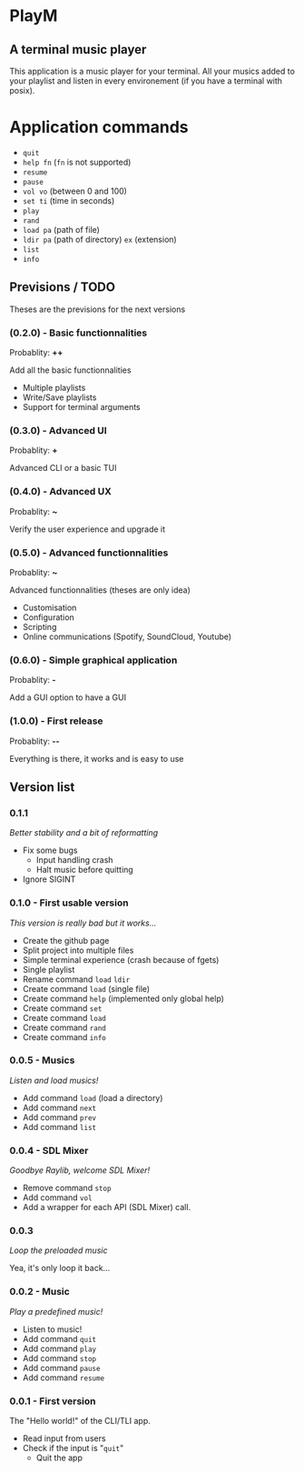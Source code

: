 # PlayM

## A terminal music player

This application is a music player for your terminal. All your musics added to your playlist and listen in every environement (if you have a terminal with posix).

# Application commands

- `quit`
- `help fn` (`fn` is not supported)
- `resume`
- `pause`
- `vol vo` (between 0 and 100)
- `set ti` (time in seconds)
- `play`
- `rand`
- `load pa` (path of file)
- `ldir pa` (path of directory) `ex` (extension)
- `list`
- `info`

## Previsions / TODO

Theses are the previsions for the next versions

### (0.2.0) - Basic functionnalities

Probablity: __++__

Add all the basic functionnalities

- Multiple playlists
- Write/Save playlists
- Support for terminal arguments

### (0.3.0) - Advanced UI

Probablity: __+__

Advanced CLI or a basic TUI

### (0.4.0) - Advanced UX

Probablity: __~__

Verify the user experience and upgrade it

### (0.5.0) - Advanced functionnalities

Probablity: __~__

Advanced functionnalities (theses are only idea)

- Customisation
- Configuration
- Scripting
- Online communications (Spotify, SoundCloud, Youtube)

### (0.6.0) - Simple graphical application

Probablity: __-__

Add a GUI option to have a GUI

### (1.0.0) - First release

Probablity: __--__

Everything is there, it works and is easy to use

## Version list

### 0.1.1

_Better stability and a bit of reformatting_

- Fix some bugs
  - Input handling crash
  - Halt music before quitting
- Ignore SIGINT

### 0.1.0 - First usable version

_This version is really bad but it works..._

- Create the github page
- Split project into multiple files
- Simple terminal experience (crash because of fgets)
- Single playlist
- Rename command `load` `ldir`
- Create command `load` (single file)
- Create command `help` (implemented only global help)
- Create command `set`
- Create command `load`
- Create command `rand`
- Create command `info`

### 0.0.5 - Musics

_Listen and load musics!_

- Add command `load` (load a directory)
- Add command `next`
- Add command `prev`
- Add command `list`

### 0.0.4 - SDL Mixer

_Goodbye Raylib, welcome SDL Mixer!_

- Remove command `stop`
- Add command `vol`
- Add a wrapper for each API (SDL Mixer) call.

### 0.0.3

_Loop the preloaded music_

Yea, it's only loop it back...

### 0.0.2 - Music

_Play a predefined music!_

- Listen to music!
- Add command `quit`
- Add command `play`
- Add command `stop`
- Add command `pause`
- Add command `resume`

### 0.0.1 - First version

The "Hello world!" of the CLI/TLI app.

- Read input from users
- Check if the input is "`quit`"
  - Quit the app

